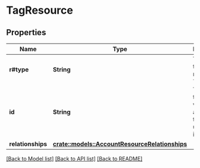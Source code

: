 # TagResource

## Properties

Name | Type | Description | Notes
------------ | ------------- | ------------- | -------------
**r#type** | **String** | The type of this resource: `tags` | 
**id** | **String** | The label of the tag, which also acts as the tag’s unique identifier.  | 
**relationships** | [**crate::models::AccountResourceRelationships**](AccountResource_relationships.md) |  | 

[[Back to Model list]](../README.md#documentation-for-models) [[Back to API list]](../README.md#documentation-for-api-endpoints) [[Back to README]](../README.md)


